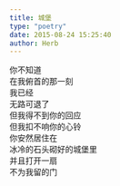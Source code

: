 ```yaml
---  
title: 城堡  
type: "poetry"  
date: 2015-08-24 15:25:40  
author: Herb  
---  
```

你不知道  
在我俯首的那一刻  
我已经  
无路可退了  
但我得不到你的回应  
但我扣不响你的心铃  
你安然居住在  
冰冷的石头砌好的城堡里  
并且打开一扇  
不为我留的门  
